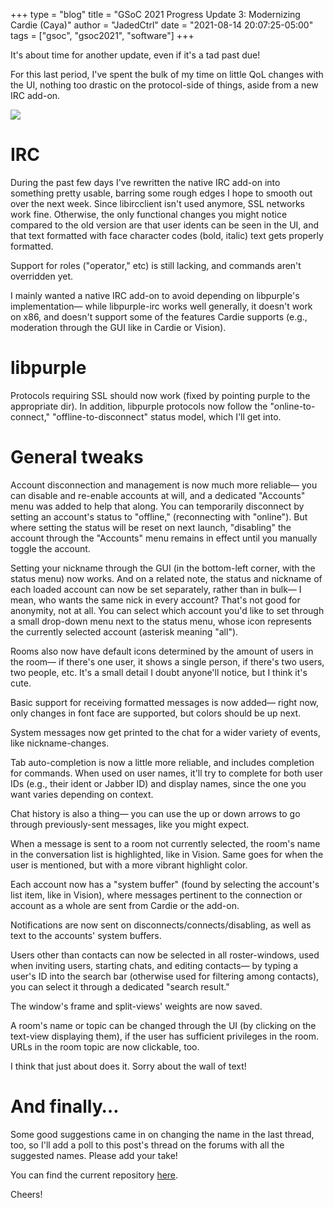 +++
type = "blog"
title = "GSoC 2021 Progress Update 3: Modernizing Cardie (Caya)"
author = "JadedCtrl"
date = "2021-08-14 20:07:25-05:00"
tags = ["gsoc", "gsoc2021", "software"]
+++

It's about time for another update, even if it's a tad past due!

For this last period, I've spent the bulk of my time on little QoL changes with
the UI, nothing too drastic on the protocol-side of things, aside from a new
IRC add-on.


<a href="/files/blog/jadedctrl/cardie-3.png"><img style="max-width: 80%" src="/files/blog/jadedctrl/cardie-3.png" /></a>

# IRC
During the past few days I've rewritten the native IRC add-on into something
pretty usable, barring some rough edges I hope to smooth out over the next week.
Since libircclient isn't used anymore, SSL networks work fine. Otherwise, the
only functional changes you might notice compared to the old version are that
user idents can be seen in the UI, and that text formatted with face character
codes (bold, italic) text gets properly formatted. 

Support for roles ("operator," etc) is still lacking, and commands aren't
overridden yet.

I mainly wanted a native IRC add-on to avoid depending on libpurple's
implementation― while libpurple-irc works well generally, it doesn't work on
x86, and doesn't support some of the features Cardie supports (e.g., moderation
through the GUI like in Cardie or Vision).


# libpurple
Protocols requiring SSL should now work (fixed by pointing purple to the
appropriate dir). In addition, libpurple protocols now follow the
"online-to-connect," "offline-to-disconnect" status model, which I'll get into.


# General tweaks
Account disconnection and management is now much more reliable― you can disable
and re-enable accounts at will, and a dedicated "Accounts" menu was added to
help that along. You can temporarily disconnect by setting an account's status
to "offline," (reconnecting with "online"). But where setting the status will
be reset on next launch, "disabling" the account through the "Accounts" menu
remains in effect until you manually toggle the account.

Setting your nickname through the GUI (in the bottom-left corner, with the
status menu) now works. And on a related note, the status and nickname of each
loaded account can now be set separately, rather than in bulk― I mean, who wants
the same nick in every account? That's not good for anonymity, not at all. You
can select which account you'd like to set through a small drop-down menu next
to the status menu, whose icon represents the currently selected account
(asterisk meaning "all").

Rooms also now have default icons determined by the amount of users in the
room― if there's one user, it shows a single person, if there's two users, two
people, etc. It's a small detail I doubt anyone'll notice, but I think it's
cute.

Basic support for receiving formatted messages is now added― right now, only
changes in font face are supported, but colors should be up next.

System messages now get printed to the chat for a wider variety of events, like
nickname-changes.

Tab auto-completion is now a little more reliable, and includes completion
for commands. When used on user names, it'll try to complete for both user IDs
(e.g., their ident or Jabber ID) and display names, since the one you want
varies depending on context.

Chat history is also a thing― you can use the up or down arrows to go through
previously-sent messages, like you might expect.

When a message is sent to a room not currently selected, the room's name in the
conversation list is highlighted, like in Vision. Same goes for when the user is
mentioned, but with a more vibrant highlight color.

Each account now has a "system buffer" (found by selecting the account's list
item, like in Vision), where messages pertinent to the connection or account
as a whole are sent from Cardie or the add-on.

Notifications are now sent on disconnects/connects/disabling, as well as text to
the accounts' system buffers.

Users other than contacts can now be selected in all roster-windows, used when
inviting users, starting chats, and editing contacts― by typing a user's ID
into the search bar (otherwise used for filtering among contacts), you can
select it through a dedicated "search result."

The window's frame and split-views' weights are now saved.

A room's name or topic can be changed through the UI (by clicking on the
text-view displaying them), if the user has sufficient privileges in the room.
URLs in the room topic are now clickable, too.

I think that just about does it. Sorry about the wall of text!


# And finally…
Some good suggestions came in on changing the name in the last thread, too, so
I'll add a poll to this post's thread on the forums with all the suggested names.
Please add your take!

You can find the current repository [here](https://github.com/JadedCtrl/Cardie).

Cheers!
